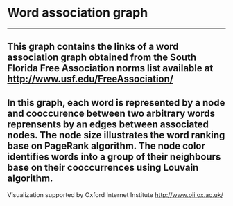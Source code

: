 # Word association graph
------------------------
This graph contains the links of a word association graph obtained from the South Florida Free Association norms list 
available at http://www.usf.edu/FreeAssociation/
------------------------
In this graph, each word is represented by a node and cooccurence between two arbitrary words reprensents by an edges between associated nodes.
The node size illustrates the word ranking base on PageRank algorithm.
The node color identifies words into a group of their neighbours base on their cooccurrences using Louvain algorithm.
------------------------
Visualization supported by Oxford Internet Institute
http://www.oii.ox.ac.uk/

